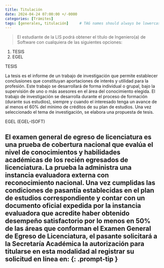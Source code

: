 ```yaml
---
title: Titulación
date: 2024-04-24 07:00:00 +/-0000
categories: [Trámites]
tags: [generales, titulación]     # TAG names should always be lowercase
---
```


> El estudiante de la LIS podrá obtener el título de Ingeniero(a) de Software con cualquiera de las siguientes opciones:

1. TESIS
2. EGEL


TESIS

La tesis es el informe de un trabajo de investigación que permite establecer conclusiones que constituyan aportaciones de interés y utilidad para la profesión. Este trabajo se desarrollará de forma individual o grupal, bajo la supervisión de uno o más asesores en el área del conocimiento elegida. El trabajo de investigación se desarrolla durante el proceso de formación (durante sus estudios), siempre y cuando el interesado tenga un avance de al menos el 60% del mínimo de créditos de su plan de estudios. Una vez seleccionado el tema de investigación, se elabora una propuesta de tesis.


EGEL (EGEL-ISOFT)

El examen general de egreso de licenciatura es una prueba de cobertura nacional que evalúa el nivel de conocimientos y habilidades académicas de los recién egresados de licenciatura. La prueba la administra una instancia evaluadora externa con reconocimiento nacional.
Una vez cumplidas las condiciones de pasantía establecidas en el plan de estudios correspondiente y contar con un documento oficial expedida por la instancia evaluadora que acredite haber obtenido desempeño satisfactorio por lo menos en 50% de las áreas que conforman el Examen General de Egreso de Licenciatura, el pasante solicitará a la Secretaría Académica la autorización para titularse en esta modalidad al registrar su solicitud en línea en:
{: .prompt-tip }
----------------------------
